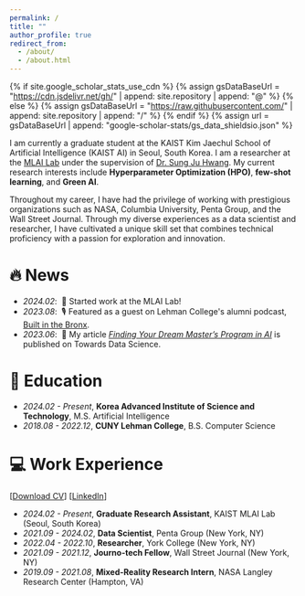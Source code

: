 ```yaml
---
permalink: /
title: ""
author_profile: true
redirect_from: 
  - /about/
  - /about.html
---
```


{% if site.google_scholar_stats_use_cdn %}
{% assign gsDataBaseUrl = "https://cdn.jsdelivr.net/gh/" | append: site.repository | append: "@" %}
{% else %}
{% assign gsDataBaseUrl = "https://raw.githubusercontent.com/" | append: site.repository | append: "/" %}
{% endif %}
{% assign url = gsDataBaseUrl | append: "google-scholar-stats/gs_data_shieldsio.json" %}

<span class='anchor' id='about-me'></span>

I am currently a graduate student at the KAIST Kim Jaechul School of Artificial Intelligence (KAIST AI) in Seoul, South Korea. I am a researcher at the <a href='https://www.mlai-kaist.com/' target='_blank'>MLAI Lab</a> under the supervision of <a href='http://www.sungjuhwang.com/' target='_blank'>Dr. Sung Ju Hwang</a>. My current research interests include **Hyperparameter Optimization (HPO)**, **few-shot learning**, and **Green AI**. 

Throughout my career, I have had the privilege of working with prestigious organizations such as NASA, Columbia University, Penta Group, and the Wall Street Journal. Through my diverse experiences as a data scientist and researcher, I have cultivated a unique skill set that combines technical proficiency with a passion for exploration and innovation.

# 🔥 News
- *2024.02*: &nbsp;🎉 Started work at the MLAI Lab!
- *2023.08*: &nbsp;🎙️ Featured as a guest on Lehman College's alumni podcast, <a href='https://www.linkedin.com/posts/activity-7103006926669500416-_Xf6?utm_source=share&utm_medium=member_desktop' target='_blank'>Built in the Bronx</a>.
- *2023.06*: &nbsp;🧾 My article <a href='https://medium.com/towards-data-science/finding-your-dream-masters-program-in-ai-17f525c89151' target='_blank'>*Finding Your Dream Master’s Program in AI*</a> is published on Towards Data Science.

# 📖 Education
- *2024.02 - Present*, **Korea Advanced Institute of Science and Technology**, M.S. Artificial Intelligence
- *2018.08 - 2022.12*, **CUNY Lehman College**, B.S. Computer Science

# 💻 Work Experience
[<a href='../downloads/SimonAytes_Resume.pdf' target='_blank'>Download CV</a>] [<a href='https://www.linkedin.com/in/simonaytes/' target='_blank'>LinkedIn</a>]

- *2024.02 - Present*, **Graduate Research Assistant**, KAIST MLAI Lab (Seoul, South Korea)
- *2021.09 - 2024.02*, **Data Scientist**, Penta Group (New York, NY)
- *2022.04 - 2022.10*, **Researcher**, York College (New York, NY)
- *2021.09 - 2021.12*, **Journo-tech Fellow**, Wall Street Journal (New York, NY)
- *2019.09 - 2021.08*, **Mixed-Reality Research Intern**, NASA Langley Research Center (Hampton, VA)

<!-- TODO -- UPDATE THIS AS NEEDED
# 📝 Publications 

<div class='paper-box'><div class='paper-box-image'><div><div class="badge">CVPR 2016</div><img src='images/500x300.png' alt="sym" width="100%"></div></div>
<div class='paper-box-text' markdown="1">

[Deep Residual Learning for Image Recognition](https://openaccess.thecvf.com/content_cvpr_2016/papers/He_Deep_Residual_Learning_CVPR_2016_paper.pdf)

**Kaiming He**, Xiangyu Zhang, Shaoqing Ren, Jian Sun

[**Project**](https://scholar.google.com/citations?view_op=view_citation&hl=zh-CN&user=DhtAFkwAAAAJ&citation_for_view=DhtAFkwAAAAJ:ALROH1vI_8AC) <strong><span class='show_paper_citations' data='DhtAFkwAAAAJ:ALROH1vI_8AC'></span></strong>
- Lorem ipsum dolor sit amet, consectetur adipiscing elit. Vivamus ornare aliquet ipsum, ac tempus justo dapibus sit amet. 
</div>
</div>

- [Lorem ipsum dolor sit amet, consectetur adipiscing elit. Vivamus ornare aliquet ipsum, ac tempus justo dapibus sit amet](https://github.com), A, B, C, **CVPR 2020**

# 🎖 Honors and Awards
- *2022.03* 5th Place in the <a href='https://hsibattleofthebrains.com/history/' target='_blank'>HSI Battle of the Brains</a> in Austin, TX.
- *2021.10* Lorem ipsum dolor sit amet, consectetur adipiscing elit. Vivamus ornare aliquet ipsum, ac tempus justo dapibus sit amet. 
- *2021.09* Lorem ipsum dolor sit amet, consectetur adipiscing elit. Vivamus ornare aliquet ipsum, ac tempus justo dapibus sit amet. 

# 💬 Invited Talks
- *2021.06*, Lorem ipsum dolor sit amet, consectetur adipiscing elit. Vivamus ornare aliquet ipsum, ac tempus justo dapibus sit amet. 
- *2021.03*, Lorem ipsum dolor sit amet, consectetur adipiscing elit. Vivamus ornare aliquet ipsum, ac tempus justo dapibus sit amet.  \| [\[video\]](https://github.com/)

-->
